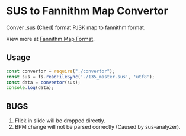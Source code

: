 # SUS to Fannithm Map Convertor

Conver .sus (Ched) format PJSK map to fannithm format.

View more at [Fannithm Map Format](https://www.notion.so/File-Format-525cf5eb690d49c2a88ebcb7bd3faf46).

## Usage
```js
const convertor = require("./convertor");
const sus = fs.readFileSync('./135_master.sus', 'utf8');
const data = convertor(sus);
console.log(data);
```

## BUGS

1. Flick in slide will be dropped directly.
2. BPM change will not be parsed correctly (Caused by sus-analyzer).
